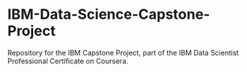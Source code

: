 # IBM-Data-Science-Capstone-Project
Repository for the IBM Capstone Project, part of the IBM Data Scientist Professional Certificate on Coursera.
